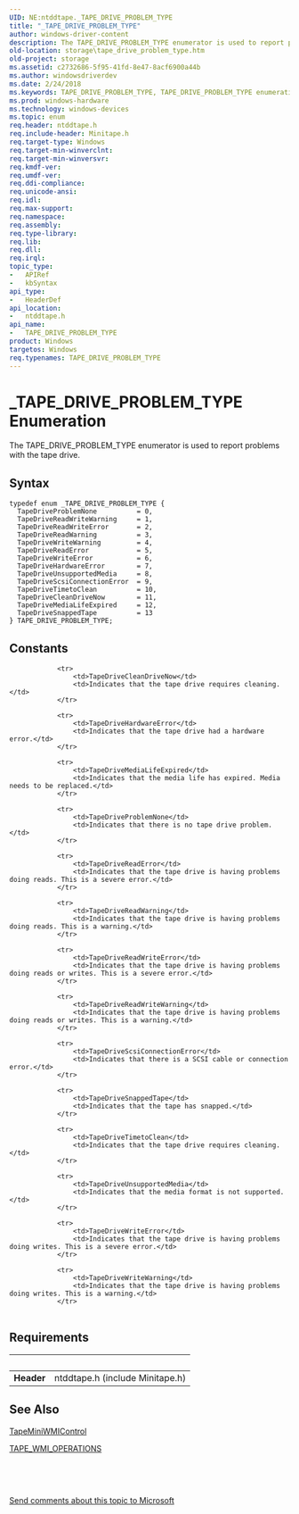 ```yaml
---
UID: NE:ntddtape._TAPE_DRIVE_PROBLEM_TYPE
title: "_TAPE_DRIVE_PROBLEM_TYPE"
author: windows-driver-content
description: The TAPE_DRIVE_PROBLEM_TYPE enumerator is used to report problems with the tape drive.
old-location: storage\tape_drive_problem_type.htm
old-project: storage
ms.assetid: c2732686-5f95-41fd-8e47-8acf6900a44b
ms.author: windowsdriverdev
ms.date: 2/24/2018
ms.keywords: TAPE_DRIVE_PROBLEM_TYPE, TAPE_DRIVE_PROBLEM_TYPE enumeration [Storage Devices], TapeDriveCleanDriveNow, TapeDriveHardwareError, TapeDriveMediaLifeExpired, TapeDriveProblemNone, TapeDriveReadError, TapeDriveReadWarning, TapeDriveReadWriteError, TapeDriveReadWriteWarning, TapeDriveScsiConnectionError, TapeDriveSnappedTape, TapeDriveTimetoClean, TapeDriveUnsupportedMedia, TapeDriveWriteError, TapeDriveWriteWarning, _TAPE_DRIVE_PROBLEM_TYPE, ntddtape/TAPE_DRIVE_PROBLEM_TYPE, ntddtape/TapeDriveCleanDriveNow, ntddtape/TapeDriveHardwareError, ntddtape/TapeDriveMediaLifeExpired, ntddtape/TapeDriveProblemNone, ntddtape/TapeDriveReadError, ntddtape/TapeDriveReadWarning, ntddtape/TapeDriveReadWriteError, ntddtape/TapeDriveReadWriteWarning, ntddtape/TapeDriveScsiConnectionError, ntddtape/TapeDriveSnappedTape, ntddtape/TapeDriveTimetoClean, ntddtape/TapeDriveUnsupportedMedia, ntddtape/TapeDriveWriteError, ntddtape/TapeDriveWriteWarning, storage.tape_drive_problem_type, structs-tape_e5fef478-5c62-4cbf-adc1-8f0cc6eabb8e.xml
ms.prod: windows-hardware
ms.technology: windows-devices
ms.topic: enum
req.header: ntddtape.h
req.include-header: Minitape.h
req.target-type: Windows
req.target-min-winverclnt: 
req.target-min-winversvr: 
req.kmdf-ver: 
req.umdf-ver: 
req.ddi-compliance: 
req.unicode-ansi: 
req.idl: 
req.max-support: 
req.namespace: 
req.assembly: 
req.type-library: 
req.lib: 
req.dll: 
req.irql: 
topic_type:
-	APIRef
-	kbSyntax
api_type:
-	HeaderDef
api_location:
-	ntddtape.h
api_name:
-	TAPE_DRIVE_PROBLEM_TYPE
product: Windows
targetos: Windows
req.typenames: TAPE_DRIVE_PROBLEM_TYPE
---
```


# _TAPE_DRIVE_PROBLEM_TYPE Enumeration
The TAPE_DRIVE_PROBLEM_TYPE enumerator is used to report problems with the tape drive.

## Syntax
````
typedef enum _TAPE_DRIVE_PROBLEM_TYPE { 
  TapeDriveProblemNone          = 0,
  TapeDriveReadWriteWarning     = 1,
  TapeDriveReadWriteError       = 2,
  TapeDriveReadWarning          = 3,
  TapeDriveWriteWarning         = 4,
  TapeDriveReadError            = 5,
  TapeDriveWriteError           = 6,
  TapeDriveHardwareError        = 7,
  TapeDriveUnsupportedMedia     = 8,
  TapeDriveScsiConnectionError  = 9,
  TapeDriveTimetoClean          = 10,
  TapeDriveCleanDriveNow        = 11,
  TapeDriveMediaLifeExpired     = 12,
  TapeDriveSnappedTape          = 13
} TAPE_DRIVE_PROBLEM_TYPE;
````

## Constants

<table>
            
                <tr>
                    <td>TapeDriveCleanDriveNow</td>
                    <td>Indicates that the tape drive requires cleaning.</td>
                </tr>
            
                <tr>
                    <td>TapeDriveHardwareError</td>
                    <td>Indicates that the tape drive had a hardware error.</td>
                </tr>
            
                <tr>
                    <td>TapeDriveMediaLifeExpired</td>
                    <td>Indicates that the media life has expired. Media needs to be replaced.</td>
                </tr>
            
                <tr>
                    <td>TapeDriveProblemNone</td>
                    <td>Indicates that there is no tape drive problem.</td>
                </tr>
            
                <tr>
                    <td>TapeDriveReadError</td>
                    <td>Indicates that the tape drive is having problems doing reads. This is a severe error.</td>
                </tr>
            
                <tr>
                    <td>TapeDriveReadWarning</td>
                    <td>Indicates that the tape drive is having problems doing reads. This is a warning.</td>
                </tr>
            
                <tr>
                    <td>TapeDriveReadWriteError</td>
                    <td>Indicates that the tape drive is having problems doing reads or writes. This is a severe error.</td>
                </tr>
            
                <tr>
                    <td>TapeDriveReadWriteWarning</td>
                    <td>Indicates that the tape drive is having problems doing reads or writes. This is a warning.</td>
                </tr>
            
                <tr>
                    <td>TapeDriveScsiConnectionError</td>
                    <td>Indicates that there is a SCSI cable or connection error.</td>
                </tr>
            
                <tr>
                    <td>TapeDriveSnappedTape</td>
                    <td>Indicates that the tape has snapped.</td>
                </tr>
            
                <tr>
                    <td>TapeDriveTimetoClean</td>
                    <td>Indicates that the tape drive requires cleaning.</td>
                </tr>
            
                <tr>
                    <td>TapeDriveUnsupportedMedia</td>
                    <td>Indicates that the media format is not supported.</td>
                </tr>
            
                <tr>
                    <td>TapeDriveWriteError</td>
                    <td>Indicates that the tape drive is having problems doing writes. This is a severe error.</td>
                </tr>
            
                <tr>
                    <td>TapeDriveWriteWarning</td>
                    <td>Indicates that the tape drive is having problems doing writes. This is a warning.</td>
                </tr>
</table>


## Requirements
| &nbsp; | &nbsp; |
| ---- |:---- |
| **Header** | ntddtape.h (include Minitape.h) |

## See Also

<a href="https://msdn.microsoft.com/library/windows/hardware/ff567957">TapeMiniWMIControl</a>



<a href="..\ntddtape\ns-ntddtape-_tape_wmi_operations.md">TAPE_WMI_OPERATIONS</a>



 

 

<a href="mailto:wsddocfb@microsoft.com?subject=Documentation%20feedback [storage\storage]:%20TAPE_DRIVE_PROBLEM_TYPE enumeration%20 RELEASE:%20(2/24/2018)&amp;body=%0A%0APRIVACY STATEMENT%0A%0AWe use your feedback to improve the documentation. We don't use your email address for any other purpose, and we'll remove your email address from our system after the issue that you're reporting is fixed. While we're working to fix this issue, we might send you an email message to ask for more info. Later, we might also send you an email message to let you know that we've addressed your feedback.%0A%0AFor more info about Microsoft's privacy policy, see http://privacy.microsoft.com/en-us/default.aspx." title="Send comments about this topic to Microsoft">Send comments about this topic to Microsoft</a>